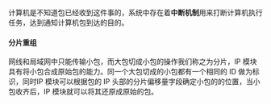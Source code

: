 计算机是不知道包已经收到这件事的，系统中存在着**中断机制**用来打断计算机执行任务，达到通知计算机包到达的目的。

#### 分片重组

网线和局域网中只能传输小包，而大包切成小包的操作我们称之为分片，IP 模块具有将小包合成原始包的能力。同一个大包切成的小包都有一个相同的 ID 做为标识，同时IP 模块可以根据包的 IP 头部的分片偏移量字段确定小包的的位置，当小包收齐后，IP 模块就可以将其还原成原始的包。